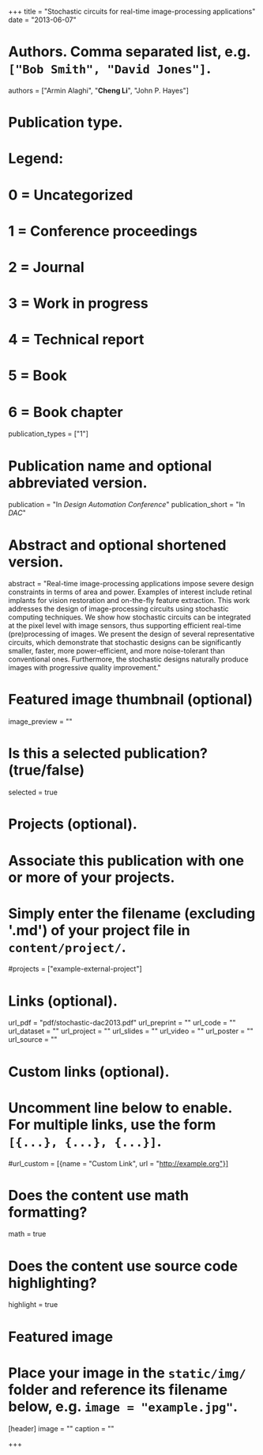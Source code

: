 +++
title = "Stochastic circuits for real-time image-processing applications"
date = "2013-06-07"

# Authors. Comma separated list, e.g. `["Bob Smith", "David Jones"]`.
authors = ["Armin Alaghi", "**Cheng Li**", "John P. Hayes"]

# Publication type.
# Legend:
# 0 = Uncategorized
# 1 = Conference proceedings
# 2 = Journal
# 3 = Work in progress
# 4 = Technical report
# 5 = Book
# 6 = Book chapter
publication_types = ["1"]

# Publication name and optional abbreviated version.
publication = "In *Design Automation Conference*"
publication_short = "In *DAC*"

# Abstract and optional shortened version.
abstract = "Real-time image-processing applications impose severe design constraints in terms of area and power. Examples of interest include retinal implants for vision restoration and on-the-fly feature extraction. This work addresses the design of image-processing circuits using stochastic computing techniques. We show how stochastic circuits can be integrated at the pixel level with image sensors, thus supporting efficient real-time (pre)processing of images. We present the design of several representative circuits, which demonstrate that stochastic designs can be significantly smaller, faster, more power-efficient, and more noise-tolerant than conventional ones. Furthermore, the stochastic designs naturally produce images with progressive quality improvement."

# Featured image thumbnail (optional)
image_preview = ""

# Is this a selected publication? (true/false)
selected = true

# Projects (optional).
#   Associate this publication with one or more of your projects.
#   Simply enter the filename (excluding '.md') of your project file in `content/project/`.
#projects = ["example-external-project"]

# Links (optional).
url_pdf = "pdf/stochastic-dac2013.pdf"
url_preprint = ""
url_code = ""
url_dataset = ""
url_project = ""
url_slides = ""
url_video = ""
url_poster = ""
url_source = ""

# Custom links (optional).
#   Uncomment line below to enable. For multiple links, use the form `[{...}, {...}, {...}]`.
#url_custom = [{name = "Custom Link", url = "http://example.org"}]

# Does the content use math formatting?
math = true

# Does the content use source code highlighting?
highlight = true

# Featured image
# Place your image in the `static/img/` folder and reference its filename below, e.g. `image = "example.jpg"`.
[header]
image = ""
caption = ""

+++
